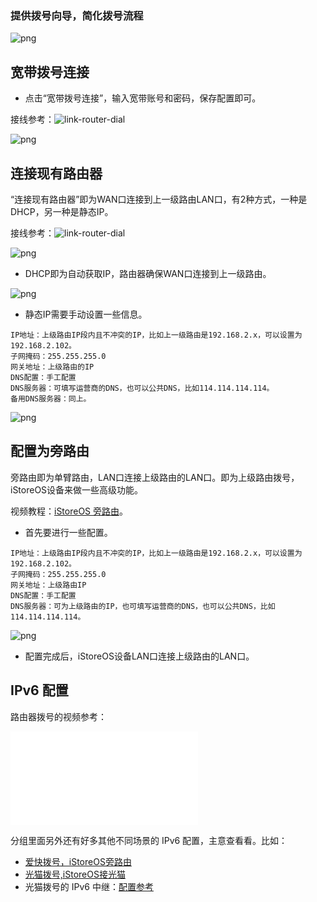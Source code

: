 ### 提供拨号向导，简化拨号流程

![png](./picture/network_guide1.png)

## 宽带拨号连接

* 点击“宽带拨号连接”，输入宽带账号和密码，保存配置即可。

接线参考：![link-router-dial](../../easepi/quick/bohao2.jpg)

![png](./picture/network_guide2.png)

## 连接现有路由器

“连接现有路由器”即为WAN口连接到上一级路由LAN口，有2种方式，一种是DHCP，另一种是静态IP。

接线参考：![link-router-dial](../../easepi/quick/bohao1.jpg)

![png](./picture/network_guide3.png)

* DHCP即为自动获取IP，路由器确保WAN口连接到上一级路由。

![png](./picture/network_guide4.png)

* 静态IP需要手动设置一些信息。
```
IP地址：上级路由IP段内且不冲突的IP，比如上一级路由是192.168.2.x，可以设置为192.168.2.102。
子网掩码：255.255.255.0
网关地址：上级路由的IP
DNS配置：手工配置
DNS服务器：可填写运营商的DNS，也可以公共DNS，比如114.114.114.114。
备用DNS服务器：同上。
```
![png](./picture/network_guide5.png)


## 配置为旁路由

旁路由即为单臂路由，LAN口连接上级路由的LAN口。即为上级路由拨号，iStoreOS设备来做一些高级功能。

视频教程：[iStoreOS 旁路由](https://www.bilibili.com/video/BV1pY411N7fX)。

* 首先要进行一些配置。

```
IP地址：上级路由IP段内且不冲突的IP，比如上一级路由是192.168.2.x，可以设置为192.168.2.102。
子网掩码：255.255.255.0
网关地址：上级路由IP
DNS配置：手工配置
DNS服务器：可为上级路由的IP，也可填写运营商的DNS，也可以公共DNS，比如114.114.114.114。
```
![png](./picture/network_guide6.png)

* 配置完成后，iStoreOS设备LAN口连接上级路由的LAN口。

## IPv6 配置

路由器拨号的视频参考：

<iframe src="//player.bilibili.com/player.html?aid=924194535&bvid=BV1mT4y1b73p&cid=1417826103&p=1" scrolling="no" border="0" frameborder="no" framespacing="0" allowfullscreen="true"> </iframe>

分组里面另外还有好多其他不同场景的 IPv6 配置，主意查看看。比如：
* [爱快拨号，iStoreOS旁路由](https://www.bilibili.com/video/BV16a4y1C7y3/?spm_id_from=333.788&vd_source=8e363fb838693d4a1c274983edfd43fc)
* [光猫拨号,iStoreOS接光猫](https://www.bilibili.com/video/BV1864y1w75X/)
* 光猫拨号的 IPv6 中继：[配置参考](/zh/guide/easepi/quick.html#ipv6透传-中继)
 